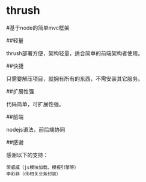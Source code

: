 thrush
======

#基于node的简单mvc框架

##轻量

thrush部署方便，架构轻量，适合简单的前端架构者使用。

##快捷

只需要解压项目，就拥有所有的东西，不需安装其它服务。

##扩展性强

代码简单，可扩展性强。

##前端

nodejs语法，前后端协同

##感谢

感谢以下的支持：

	荣威威（js模块加载、模板引擎等）
	李彩菲（db相关业务封装）
